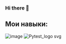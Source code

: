 ### Hi there 👋

<!--
**yernur0/yernur0** is a ✨ _special_ ✨ repository because its `README.md` (this file) appears on your GitHub profile.

Here are some ideas to get you started:

- 🔭 I’m currently working on ...
- 🌱 I’m currently learning ...
- 👯 I’m looking to collaborate on ...
- 🤔 I’m looking for help with ...
- 💬 Ask me about ...
- 📫 How to reach me: ...
- 😄 Pronouns: ...
- ⚡ Fun fact: ...
-->
## Мои навыки:
![image](https://github.com/yernur0/yernur0/assets/123850340/1f416d82-847d-4073-b44a-885b28e045c4)
![Pytest_logo svg](https://github.com/yernur0/yernur0/assets/123850340/3b1263ea-c924-420b-a1ef-f1900975628a)
